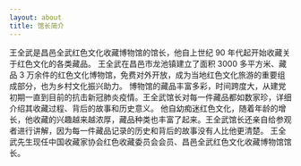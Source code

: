```yaml
---
layout: about
title: 馆长简介
---
```


王全武是昌邑全武红色文化收藏博物馆的馆长，他自上世纪 90 年代起开始收藏关于红色文化的各类藏品。
王全武在昌邑市龙池镇建立了面积 3000 多平方米、藏品 3 万余件的红色文化博物馆，免费对外开放，成为当地红色文化旅游的重要组成部分，也为乡村文化振兴助力。
博物馆的藏品丰富多彩，时间跨度大，从建党初期一直到目前的抗击新冠肺炎疫情。王全武馆长对每一件藏品都如数家珍，详细介绍其收藏过程、背后的故事和历史意义。
他自幼痴迷红色文化，随着年龄的增长，他收藏的兴趣越来越浓厚，藏品种类也丰富了起来。王全武馆长还亲自给参观者进行讲解，因为每一件藏品记录的历史和背后的故事没有人比他更清楚。
王全武先生现任中国收藏家协会红色收藏委员会会员、昌邑全武红色文化收藏博物馆馆长。
